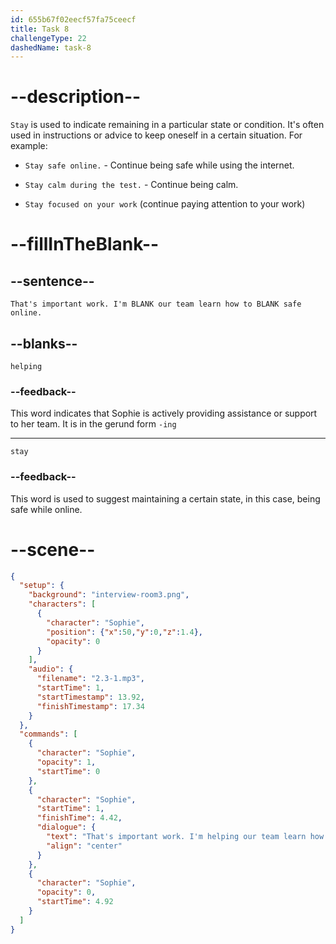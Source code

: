 ```yaml
---
id: 655b67f02eecf57fa75ceecf
title: Task 8
challengeType: 22
dashedName: task-8
---
```


<!-- (Audio) Sophie: That's important work. I'm helping our team learn how to stay safe online. -->

# --description--

`Stay` is used to indicate remaining in a particular state or condition. 
It's often used in instructions or advice to keep oneself in a certain situation. For example:

- `Stay safe online.` - Continue being safe while using the internet. 

- `Stay calm during the test.` - Continue being calm.

- `Stay focused on your work` (continue paying attention to your work)


# --fillInTheBlank--

## --sentence--

`That's important work. I'm BLANK our team learn how to BLANK safe online.`

## --blanks--

`helping`

### --feedback--

This word indicates that Sophie is actively providing assistance or support to her team. It is in the gerund form `-ing`

---

`stay`

### --feedback--

This word is used to suggest maintaining a certain state, in this case, being safe while online.

# --scene--

```json
{
  "setup": {
    "background": "interview-room3.png",
    "characters": [
      {
        "character": "Sophie",
        "position": {"x":50,"y":0,"z":1.4},
        "opacity": 0
      }
    ],
    "audio": {
      "filename": "2.3-1.mp3",
      "startTime": 1,
      "startTimestamp": 13.92,
      "finishTimestamp": 17.34
    }
  },
  "commands": [
    {
      "character": "Sophie",
      "opacity": 1,
      "startTime": 0
    },
    {
      "character": "Sophie",
      "startTime": 1,
      "finishTime": 4.42,
      "dialogue": {
        "text": "That's important work. I'm helping our team learn how to stay safe online.",
        "align": "center"
      }
    },
    {
      "character": "Sophie",
      "opacity": 0,
      "startTime": 4.92
    }
  ]
}
```
